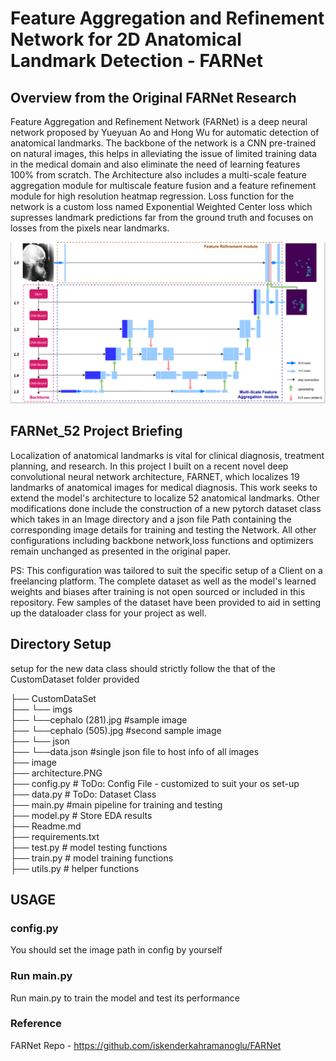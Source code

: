 # Feature Aggregation and Refinement Network for 2D Anatomical Landmark Detection - FARNet

## Overview from the Original FARNet Research

Feature Aggregation and Refinement Network (FARNet) is a deep neural network proposed by Yueyuan Ao and Hong Wu for automatic detection of anatomical landmarks. The backbone of the network is a CNN pre-trained on natural images, this helps in alleviating the issue of limited training data in the medical domain and also eliminate the need of learning features 100% from scratch. The Architecture also includes a multi-scale feature aggregation module for multiscale feature fusion and a feature refinement module for high resolution heatmap regression.
Loss function for the network is a custom loss named Exponential Weighted Center loss which supresses landmark predictions far from the ground truth and focuses on losses from the pixels near landmarks.

<img src = ".\architecture.PNG" alt = "Model Architecture">

## FARNet_52 Project Briefing

Localization of anatomical landmarks is vital for clinical diagnosis, treatment planning, and research. In 
this project I built on a recent novel deep convolutional neural network architecture, FARNET, which 
localizes 19 landmarks of anatomical images for medical diagnosis. This work seeks to extend the model's 
architecture to localize 52 anatomical landmarks. Other modifications done include the construction of a new pytorch dataset class which takes in an Image directory and a json file Path containing the corresponding image details for training and testing the Network. All other configurations including backbone network,loss functions and optimizers remain unchanged as presented in the original paper.



PS: This configuration was tailored to suit the specific setup of a Client on a freelancing platform. The complete dataset as well as the model's learned weights and biases after training is not open sourced or included in this repository. Few samples of the dataset have been provided to aid in setting up
the dataloader class for your project as well.


## Directory Setup
setup for the new data class should strictly follow the that of the CustomDataset folder provided


├── CustomDataSet <br/>
├── └── imgs <br/>
├──        └──cephalo (281).jpg    #sample image <br/>
├──        └──cephalo (505).jpg    #second sample image <br/>
├──    └── json  <br/>
├──        └──data.json            #single json file to host info of all images <br/>
├── image                           
├── architecture.PNG               
├── config.py                      # ToDo: Config File - customized to suit your os set-up <br/>
├── data.py                        # ToDo: Dataset Class <br/>
├── main.py                        #main pipeline for training and testing <br/>
├── model.py                       # Store EDA results  <br/>
├── Readme.md <br/>
├── requirements.txt <br/>
├── test.py                        # model testing functions <br/>
├── train.py                       # model training functions <br/>
├── utils.py                       # helper functions <br/>


## USAGE 

### config.py
You should set the image path in config by yourself

### Run main.py
Run main.py to train the model and test its performance

### Reference
FARNet Repo - https://github.com/iskenderkahramanoglu/FARNet
